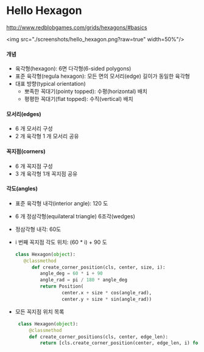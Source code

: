 Hello Hexagon
=============

<http://www.redblobgames.com/grids/hexagons/#basics>

<img src="./screenshots/hello_hexagon.png?raw=true" width=50%"/>

#### 개념

* 육각형(hexagon): 6면 다각형(6-sided polygons)
* 표준 육각형(regula hexagon): 모든 면의 모서리(edge) 길이가 동일한 육각형
* 대표 방향(typical orientation) 
    * 뽀족한 꼭대기(pointy topped): 수평(horizontal) 배치
    * 평평한 꼭대기(flat topped): 수직(vertical) 배치


#### 모서리(edges)

* 6 개 모서리 구성
* 2 개 육각형 1 개 모서리 공유


#### 꼭지점(corners)

* 6 개 꼭지점 구성
* 3 개 육각형 1개 꼭지점 공유


#### 각도(angles)

* 표준 육각형 내각(interior angle): 120 도
* 6 개 정삼각형(equilateral triangle) 6조각(wedges)
* 정삼각형 내각: 60도
* i 번째 꼭지점 각도 위치: (60 * i) + 90 도

   ```python
   class Hexagon(object):
      @classmethod
         def create_corner_position(cls, center, size, i):
            angle_deg = 60 * i + 90
            angle_rad = pi / 180 * angle_deg
            return Position(
                    center.x + size * cos(angle_rad), 
                    center.y + size * sin(angle_rad))
   ```
* 모든 꼭지점 위치 목록

   ```python
    class Hexagon(object):
        @classmethod
        def create_corner_positions(cls, center, edge_len):
            return [cls.create_corner_position(center, edge_len, i) for i in range(6)]
   ```
